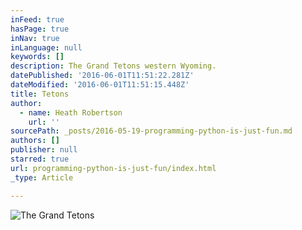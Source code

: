 ```yaml
---
inFeed: true
hasPage: true
inNav: true
inLanguage: null
keywords: []
description: The Grand Tetons western Wyoming.
datePublished: '2016-06-01T11:51:22.281Z'
dateModified: '2016-06-01T11:51:15.448Z'
title: Tetons
author:
  - name: Heath Robertson
    url: ''
sourcePath: _posts/2016-05-19-programming-python-is-just-fun.md
authors: []
publisher: null
starred: true
url: programming-python-is-just-fun/index.html
_type: Article

---
```

![The Grand Tetons](https://the-grid-user-content.s3-us-west-2.amazonaws.com/47ecad15-76e9-4011-8674-3f06ec750681.jpg)